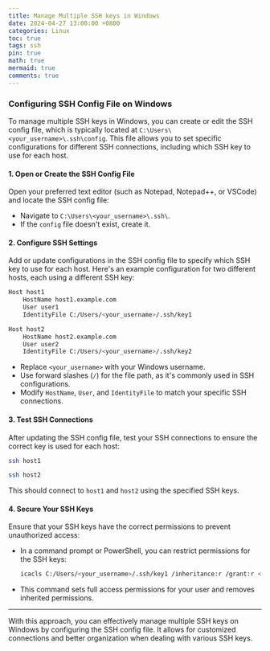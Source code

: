 ```yaml
---
title: Manage Multiple SSH keys in Windows
date: 2024-04-27 13:00:00 +0800
categories: Linux
toc: true
tags: ssh
pin: true
math: true
mermaid: true
comments: true
---
```



### Configuring SSH Config File on Windows
To manage multiple SSH keys in Windows, you can create or edit the SSH config file, which is typically located at `C:\Users\<your_username>\.ssh\config`. This file allows you to set specific configurations for different SSH connections, including which SSH key to use for each host.

#### 1. Open or Create the SSH Config File
Open your preferred text editor (such as Notepad, Notepad++, or VSCode) and locate the SSH config file:

- Navigate to `C:\Users\<your_username>\.ssh\`.
- If the `config` file doesn't exist, create it.

#### 2. Configure SSH Settings
Add or update configurations in the SSH config file to specify which SSH key to use for each host. Here's an example configuration for two different hosts, each using a different SSH key:

```bash
Host host1
    HostName host1.example.com
    User user1
    IdentityFile C:/Users/<your_username>/.ssh/key1

Host host2
    HostName host2.example.com
    User user2
    IdentityFile C:/Users/<your_username>/.ssh/key2
```

- Replace `<your_username>` with your Windows username.
- Use forward slashes (`/`) for the file path, as it's commonly used in SSH configurations.
- Modify `HostName`, `User`, and `IdentityFile` to match your specific SSH connections.

#### 3. Test SSH Connections
After updating the SSH config file, test your SSH connections to ensure the correct key is used for each host:

```bash
ssh host1
```

```bash
ssh host2
```

This should connect to `host1` and `host2` using the specified SSH keys.

#### 4. Secure Your SSH Keys
Ensure that your SSH keys have the correct permissions to prevent unauthorized access:

- In a command prompt or PowerShell, you can restrict permissions for the SSH keys:
  ```bash
  icacls C:/Users/<your_username>/.ssh/key1 /inheritance:r /grant:r <your_username>:(F)
  ```
- This command sets full access permissions for your user and removes inherited permissions.

---

With this approach, you can effectively manage multiple SSH keys on Windows by configuring the SSH config file. It allows for customized connections and better organization when dealing with various SSH keys.
